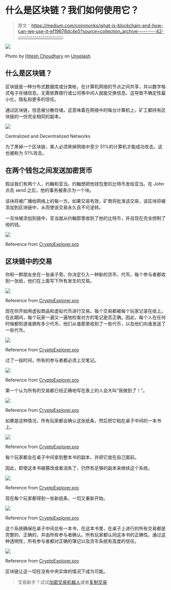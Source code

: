 # 什么是区块链？我们如何使用它？

> 原文：<https://medium.com/coinmonks/what-is-blockchain-and-how-can-we-use-it-ef19678dc4e5?source=collection_archive---------42----------------------->

![](img/908c76d7891996a807ba0ef651688ef3.png)

Photo by [Hitesh Choudhary](https://unsplash.com/@hiteshchoudhary) on [Unsplash](https://unsplash.com/)

## 什么是区块链？

区块链是一种分布式数据库或分类帐，在计算机网络的节点之间共享，并以数字格式电子存储信息。无需依靠银行或公司等中间人就能交换信息。这导致不确定性最小化，隐私和更多的信任。

通过区块链，信息被分散存储，这意味着在网络中的每台计算机上，矿工都持有区块链的一份完全相同的副本。

![](img/b4cea58f9e3f18b98b2ebd8753849227.png)

Centralized and Decentralized Networks

为了黑掉一个区块链，某人必须黑掉网络中至少 51%的计算机才能成功攻击。这也被称为 51%攻击。

## 在两个钱包之间发送加密货币

假设我们有两个人，约翰和亚当。约翰想把他钱包里的比特币发给亚当。在 John 点击 send 之后，他的事务被表示为一个块。

该块将被广播给网络上的每一方。如果交易有效，矿商将批准该交易，该区块将被添加到区块链中，从而使该交易永久且不可逆转。

一旦块被添加到链中，亚当就从约翰那里收到了他的比特币，并且现在完全控制了他的钱。

![](img/20187a1d9b61e3d7808c8cbe8d7a8ff9.png)

Reference from [CryptoExplorer.pro](https://pro.cryptoexplorer.cc/?affiliate=aYXnaw)

## 区块链中的交易

你和一群朋友坐在一张桌子旁。你决定引入一种新的货币，代币。每个参与者都收到一张纸，他们在上面写下所有发生的交易。

![](img/98158b2e173a12377eabf6ba8246a4d4.png)

Reference from [CryptoExplorer.pro](https://pro.cryptoexplorer.cc/?affiliate=aYXnaw)

现在你开始用虚拟商品和虚拟代币进行交易。每个交易都被每个玩家记录在纸上。在此期间，每个玩家一遍又一遍地检查对方的笔记是否正确。因此，每个人在任何时候都知道谁拥有多少代币，他们从谁那里收到了一些代币，以及他们向谁发送了一些代币。

![](img/953b2ae00da2e4c0c100e69118e0054b.png)

Reference from [CryptoExplorer.pro](https://pro.cryptoexplorer.cc/?affiliate=aYXnaw)

过了一段时间，所有的参与者都必须上交笔记。

![](img/fea7571ac07f9ca81a3252d3ef919b7b.png)

Reference from [CryptoExplorer.pro](https://pro.cryptoexplorer.cc/?affiliate=aYXnaw)

第一个认为所有的交易都已经正确地写在表上的人会大叫“我做到了！”。

![](img/64a5b8c25d3aab33792d0647d8bded1a.png)

Reference from [CryptoExplorer.pro](https://pro.cryptoexplorer.cc/?affiliate=aYXnaw)

如果是这种情况，所有玩家都会确认这张纸条，然后把它粘在桌子中间的一本书上。

![](img/67383233578c246d98bde9eb345fa441.png)

Reference from [CryptoExplorer.pro](https://pro.cryptoexplorer.cc/?affiliate=aYXnaw)

每个玩家都会在桌子中间拿到整本书的副本，并把它放在自己面前。

因此，即使这本书被篡改或者消失了，仍然有足够的副本来继续这个系统。

![](img/cd1e65dfd5ccfba2b783ee7acce32d4e.png)

Reference from [CryptoExplorer.pro](https://pro.cryptoexplorer.cc/?affiliate=aYXnaw)

现在每个玩家都得到一张新纸条，一切又重新开始。

![](img/25ed31a28b2472794e2d0a9c2aba66af.png)

Reference from [CryptoExplorer.pro](https://pro.cryptoexplorer.cc/?affiliate=aYXnaw)

这个系统确保在桌子中间总有一本书，在这本书里，在桌子上进行的所有交易都是完整的、正确的，并由所有参与者确认。所有玩家都认同这本书的正确性。通过这种透明性，所有参与者都对正确的簿记以及货币系统有高度的信任。

![](img/d6e98f4734b9b52a58b382183efe145a.png)

Reference from [CryptoExplorer.pro](https://pro.cryptoexplorer.cc/?affiliate=aYXnaw)

区块链让这一切在没有中央实体的情况下成为可能。

> 交易新手？试试[加密交易机器人](/coinmonks/crypto-trading-bot-c2ffce8acb2a)或者[复制交易](/coinmonks/top-10-crypto-copy-trading-platforms-for-beginners-d0c37c7d698c)